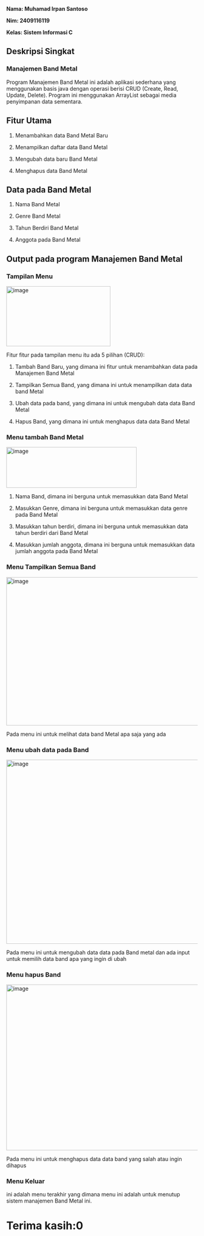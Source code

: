 **Nama: Muhamad Irpan Santoso**

**Nim: 2409116119**

**Kelas: Sistem Informasi C**

## Deskripsi Singkat

### Manajemen Band Metal

Program Manajemen Band Metal ini adalah aplikasi sederhana yang menggunakan basis java dengan operasi berisi CRUD (Create, Read, Update, Delete). Program ini menggunakan ArrayList sebagai media penyimpanan data sementara.

## Fitur Utama

1. Menambahkan data Band Metal Baru

2. Menampilkan daftar data Band Metal

3. Mengubah data baru Band Metal

4. Menghapus data Band Metal

## Data pada Band Metal

1. Nama Band Metal

2. Genre Band Metal

3. Tahun Berdiri Band Metal

4. Anggota pada Band Metal

## Output pada program Manajemen Band Metal
### Tampilan Menu
<img width="274" height="158" alt="image" src="https://github.com/user-attachments/assets/7a9d33ee-68c1-4656-9594-fd89317a7166" />

Fitur fitur pada tampilan menu itu ada 5 pilihan (CRUD):

1. Tambah Band Baru, yang dimana ini fitur untuk menambahkan data pada Manajemen Band Metal

2. Tampilkan Semua Band, yang dimana ini untuk menampilkan data data band Metal

3. Ubah data pada band, yang dimana ini untuk mengubah data data Band Metal

4. Hapus Band, yang dimana ini untuk menghapus data data Band Metal

### Menu tambah Band Metal
<img width="343" height="107" alt="image" src="https://github.com/user-attachments/assets/3cd110f3-5f0c-486f-87ba-b6f52f23e020" />

1. Nama Band, dimana ini berguna untuk memasukkan data Band Metal

2. Masukkan Genre, dimana ini berguna  untuk memasukkan data genre pada Band Metal

3. Masukkan tahun berdiri, dimana ini berguna untuk memasukkan data tahun berdiri dari Band Metal

4. Masukkan jumlah anggota, dimana ini berguna untuk memasukkan data jumlah anggota pada Band Metal

### Menu Tampilkan Semua Band
<img width="571" height="390" alt="image" src="https://github.com/user-attachments/assets/42a02069-06d2-4c5a-b404-8c057dbf4635" />

Pada menu ini untuk melihat data band Metal apa saja yang ada

### Menu ubah data pada Band
<img width="630" height="484" alt="image" src="https://github.com/user-attachments/assets/5207da61-344b-4d72-a4b2-d6c1d8bb2078" />

Pada menu ini untuk mengubah data data pada Band metal dan ada input untuk memilih data band apa yang ingin di ubah

### Menu hapus Band
<img width="572" height="436" alt="image" src="https://github.com/user-attachments/assets/215a0b8b-0d21-471a-8665-ca5b0647f1d2" />

Pada menu ini untuk menghapus data data band yang salah atau ingin dihapus

### Menu Keluar
ini adalah menu terakhir yang dimana menu ini adalah untuk menutup sistem manajemen Band Metal ini.

# Terima kasih:0
